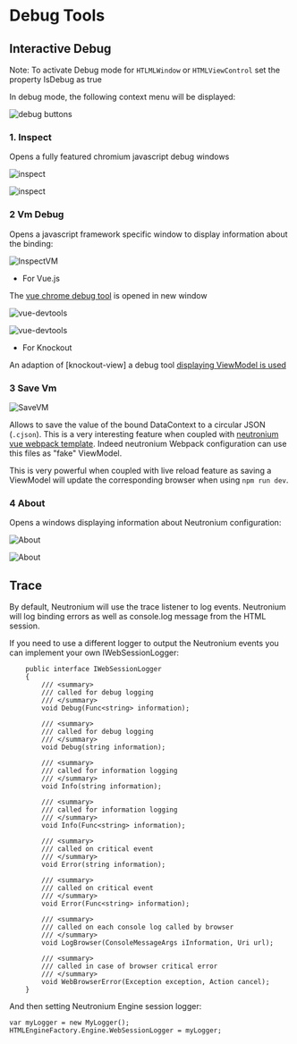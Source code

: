 # Debug Tools

## Interactive Debug

Note: To activate Debug mode for `HTLMLWindow` or `HTMLViewControl` set the property IsDebug as true

In debug mode, the following context menu will be displayed:

![debug buttons](../images/tools/ContextMenu.png)


### 1. Inspect

Opens a fully featured chromium javascript debug windows

![inspect](../images/tools/ContextMenu-inspect.png)

![inspect](../images/tools/DebugInspect.png)


### 2 Vm Debug

Opens a javascript framework specific window to display information about the binding:

![InspectVM](../images/tools/ContextMenu-Vm-debug.png)

- For Vue.js

The [vue chrome debug tool](https://github.com/vuejs/vue-devtools) is opened in new window

![vue-devtools](../images/tools/VueTools2.png)

![vue-devtools](../images/tools/VueTools.png)


- For Knockout

An adaption of [knockout-view] a debug tool [displaying ViewModel is used](https://github.com/jmeas/knockout-view)

### 3 Save Vm

![SaveVM](../images/tools/ContextMenu-Save-vm.png)

Allows to save the value of the bound DataContext to a circular JSON (`.cjson`). This is a very interesting feature when coupled with [neutronium vue webpack template](./Build_large_project_with_Vue.js_and_Webpack.md). Indeed neutronium Webpack configuration can use this files as "fake" ViewModel. 

This is very powerful when coupled with live reload feature as saving a ViewModel will update the corresponding browser when using `npm run dev`.

### 4 About 
Opens a windows displaying information about Neutronium configuration:

![About](../images/tools/ContextMenu-About.png)

![About](../images/tools/about-64-bits.png)


## Trace 

By default, Neutronium will use the trace listener to log events. 
Neutronium will log binding errors as well as console.log message from the HTML session. 

If you need to use a different logger to output the Neutronium events you can implement your own IWebSessionLogger:


```CSharp
    public interface IWebSessionLogger
    {
        /// <summary>
        /// called for debug logging
        /// </summary>
        void Debug(Func<string> information);

        /// <summary>
        /// called for debug logging
        /// </summary>
        void Debug(string information);

        /// <summary>
        /// called for information logging
        /// </summary>
        void Info(string information);

        /// <summary>
        /// called for information logging 
        /// </summary>
        void Info(Func<string> information);

        /// <summary>
        /// called on critical event 
        /// </summary>
        void Error(string information);

        /// <summary>
        /// called on critical event 
        /// </summary>
        void Error(Func<string> information);

        /// <summary>
        /// called on each console log called by browser 
        /// </summary>
        void LogBrowser(ConsoleMessageArgs iInformation, Uri url);

        /// <summary>
        /// called in case of browser critical error
        /// </summary>
        void WebBrowserError(Exception exception, Action cancel);
    }
```

And then setting Neutronium Engine session logger:

```CSharp
var myLogger = new MyLogger();
HTMLEngineFactory.Engine.WebSessionLogger = myLogger;

```
